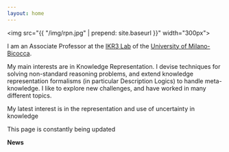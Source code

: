 ```yaml
---
layout: home
---
```


<img src="{{ "/img/rpn.jpg" | prepend: site.baseurl }}" width="300px">

<p> I am an Associate Professor at the <a href="http://www.ir.disco.unimib.it/">
IKR3 Lab</a> of the <a href="https://en.unimib.it/">University of Milano-Bicocca</a>. </p>

<p> My main interests are in Knowledge Representation. I devise techniques
for solving non-standard reasoning problems, and extend knowledge 
representation formalisms (in particular Description Logics) to handle 
meta-knowledge. I like to explore new challenges, and have worked in
many different topics.</p>

<p> My latest interest is in the representation and use of uncertainty in knowledge </p>

<p> This page is constantly being updated </p>

<p> <b>News</b>
<ol>
</p>
